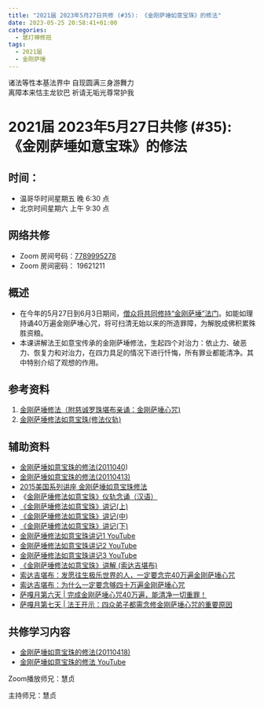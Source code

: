 ```yaml
---
title: "2021届 2023年5月27日共修 (#35): 《金刚萨埵如意宝珠》的修法"
date: 2023-05-25 20:58:41+01:00
categories:
  - 慧灯禅修班
tags:
  - 2021届
  - 金刚萨埵
---
```

<!--StartFragment-->

诸法等性本基法界中 自现圆满三身游舞力\
离障本来怙主龙钦巴 祈请无垢光尊常护我

# 2021届 2023年5月27日共修 (#35): 《金刚萨埵如意宝珠》的修法

<!--EndFragment-->

## 时间：

* 温哥华时间星期五 晚 6:30 点
* 北京时间星期六 上午 9:30 点

## 网络共修

* Zoom 房间号码：[7789995278](https://us02web.zoom.us/j/7789995278?pwd=VjZmbWJFY2k2K0E5RVB2cTNIQmhqUT09)
* Zoom 房间密码： 19621211

## 概述

* 在今年的5月27日到6月3日期间，[僧众将共同修持“金刚萨埵”法门](https://www.youtube.com/watch?v=4Acc7m0VUNk)。如能如理持诵40万遍金刚萨埵心咒，将可扫清无始以来的所造罪障，为解脱成佛积累殊胜资粮。
* 本课讲解法王如意宝传承的金刚萨埵修法，生起四个对治力：依止力、破恶力、恢复力和对治力，在四力具足的情况下进行忏悔，所有罪业都能清净。其中特别介绍了观想的作用。

## 参考资料

1. [金刚萨埵修法（附慈诚罗珠堪布亲诵：金刚萨埵心咒)](https://mp.weixin.qq.com/s?__biz=Mzk0MTM4ODM1Mw==&mid=2247485775&idx=1&sn=869460f10086030ea14e4dc8446ce2cb&chksm=c2d26e61f5a5e777fc3518320b83e3202aecce3468c85c73c88289dd4579bd008041e047bbb4&mpshare=1&srcid=0527EUWxihEFNa82XlCE2dgS&sharer_sharetime=1685164262014&sharer_shareid=968cf2d9ce5426348c98cdff56c6d4d1&from=groupmessage&scene=1&subscene=10000&clicktime=1685265641&enterid=1685265641&sessionid=0&ascene=1&realreporttime=1685265641203&forceh5=1&devicetype=android-30&version=28001e44&nettype=three.co.uk&lang=en&exportkey=n_ChQIAhIQmVxZImY3m%2F6WXAn95NVgWhLjAQIE97dBBAEAAAAAADPHNLid7msAAAAOpnltbLcz9gKNyK89dVj0zhSsvaaNW9tzQeIxDakqnoQJIi%2FpxnISXZEatOSUUMowNJxkkX3I2H2fUxLPybwJw4aEL%2FPw4gW%2BULt7DgyBR9dsO%2FdhysCNilYZZK3wafLSxseeWBXfwVqp55%2FBBtsgx6Yny48Oxhp74552xnfLGvl9MIhseh%2BT1NlzADukwXmh%2FkV2AQbtVS4IiWociSaSzysZjcn2eQI3G8Sy1zgnaFEblewxVoPyFMn7xoiugT%2FP%2F0%2BBuTyHd8Iw1GZZ&pass_ticket=mPCPEZ6lkrs0z4P5XmewZ8%2BOCXUzoytdTjK%2BA7lIX6SnS1x8520hASt2lxM5CmEpmov1NOr4pMnx24%2B5ndSulA%3D%3D&wx_header=3)
2. [金刚萨埵修法如意宝珠(修法仪轨)](https://www.xuefovip.com/pdf_D0CFCBF4035F796763EFCD4F84BCC340.html)

## 辅助资料

* [金刚萨埵如意宝珠的修法(2011040](https://fohuifayu.com/index.php/huideng-jiangtang/fofa-jianxiu/jingangsaduo-de-xiufa/729-l11031?title=))
* [金刚萨埵如意宝珠的修法(20110413)](https://fohuifayu.com/index.php/huideng-jiangtang/fofa-jianxiu/jingangsaduo-de-xiufa/824-l11052?title=)
* [2015美国系列讲座 金刚萨埵如意宝珠修法](https://fohuifayu.com/index.php/huideng-jiangtang/huanqiu-xilie/mei-guo/1130-l15017?title=)
* 《[金刚萨埵修法如意宝珠》仪轨念诵（汉语）](https://www.youtube.com/watch?v=0XL5pqJOIgA&t=73s)
* [《金刚萨埵修法如意宝珠》讲记(上)](http://wenku.guanzizai.com/article/t2013081415363714.html)
* [《金刚萨埵修法如意宝珠》讲记(中](http://wenku.guanzizai.com/article/t2013081415323615.html))
* [《金刚萨埵修法如意宝珠》讲记(下)](http://wenku.guanzizai.com/article/t2013081415302660.html)
* [金刚萨埵修法如意宝珠讲记1 YouTube](https://www.youtube.com/watch?v=FVx0kwpggEo&list=PLn9-Os1MW2YqHh-pPFtsV4WNPHY3mXzRZ&index=3)
* [金刚萨埵修法如意宝珠讲记2 YouTube](https://www.youtube.com/watch?v=6FRfgqhkEOs&list=PLn9-Os1MW2YqHh-pPFtsV4WNPHY3mXzRZ&index=4)
* [金刚萨埵修法如意宝珠讲记3 YouTube](https://www.youtube.com/watch?v=yMh2g2wfD-I&list=PLn9-Os1MW2YqHh-pPFtsV4WNPHY3mXzRZ&index=5)
* [《金刚萨埵修法如意宝珠》讲解 (索达吉堪布)](https://www.youtube.com/watch?v=0UUNIMZKYAU)
* [索达吉堪布：发愿往生极乐世界的人，一定要念完40万遍金刚萨埵心咒](https://mp.weixin.qq.com/s?__biz=MzkwMzA0Nzg2Mg==&mid=2247530279&idx=3&sn=16f5744e755b2a8647dd3be99fc713d5&chksm=c09e08fef7e981e8829d3ef9d17fc08606698f9db148294d8a1601a73a0012226ce641f285c8&scene=21#wechat_redirect)
* [索达吉堪布：为什么一定要念够四十万遍金刚萨埵心咒](https://mp.weixin.qq.com/s?__biz=MzkwMzA0Nzg2Mg==&mid=2247530549&idx=4&sn=2c0612f207d6b38759238e2783f4ffe5&chksm=c09e07ecf7e98efa9d45425c3f87e118873c0c0e54f3e98e26c6b34399f5e7045cb929848505&scene=21#wechat_redirect)
* [萨嘎月第六天 | 完成金刚萨埵心咒40万遍，能清净一切重罪！](https://mp.weixin.qq.com/s?__biz=MzkwMzA0Nzg2Mg==&mid=2247579861&idx=4&sn=451734b6cca691e920b9d8e6609f4208&chksm=c09fc70cf7e84e1af7f440ce1ad4636c5ba17daf4c2ca20fb671a0b9fc674625d29cf1e2f02e&scene=90&subscene=93&sessionid=1685083010&clicktime=1685085373&enterid=1685085373&ascene=56&fasttmpl_type=0&fasttmpl_fullversion=6695111-en_US-zip&fasttmpl_flag=0&realreporttime=1685085373172&devicetype=android-30&version=28001e44&nettype=three.co.uk&lang=en&session_us=gh_57fc41401598&exportkey=n_ChQIAhIQ92HCNN14dFtNXxmBHud1hxLoAQIE97dBBAEAAAAAAEaaBaGpgC8AAAAOpnltbLcz9gKNyK89dVj0z5SYpcK4oJj7lzVrDVl8fc0Q4p%2BZxVI0mtu9ns%2FxXrJfEeg97SZRqwPZ53O6FDu3IoGu7z%2B2nMmb%2BKQ6yJFSpqN9UE3DN8nbDRYmwvG6vhL%2B1IhLGHakK63M83alT2tFDCyoLISWPGs%2BujzGGnG7JVGzZ2erJ%2BtbNmWyj7J6oX%2FNIBQOMaGw%2F8aTk1RAAJM6OwMx%2Brpaou45N9EYWr1ynfQ0azlUN4MuYngk%2Bx9Kehe%2FkYIQ1n00H13Y3pBHAJeUrkU%3D&pass_ticket=qQ7RX%2F2c9D6u9AWqo3EAhF2uzFmfaCnruA58gEeU7A6Fjlhys%2BpFzpBqWNo2%2FGLNghAq4sXEavYircyw7qq67w%3D%3D&wx_header=3)
* [萨嘎月第七天 | 法王开示：四众弟子都需念修金刚萨埵心咒的重要原因](https://mp.weixin.qq.com/s?__biz=MzkwMzA0Nzg2Mg==&mid=2247579958&idx=5&sn=6789a6c8da549cc3c8fd313b349b66a3&chksm=c09fc6eff7e84ff9ab2078a6272f970d5530c00ab6fb5957625752d4ef85a54ce27bdfdbe4fa&scene=90&subscene=93&sessionid=1685132577&clicktime=1685132929&enterid=1685132929&ascene=56&fasttmpl_type=0&fasttmpl_fullversion=6696784-en_US-zip&fasttmpl_flag=0&realreporttime=1685132929923#rd)



## **共修学习内容**

* [金刚萨埵如意宝珠的修法(20110418)](https://fohuifayu.com/index.php/huideng-jiangtang/fofa-jianxiu/jingangsaduo-de-xiufa/501-l11044?title=)
* [金刚萨埵如意宝珠的修法 YouTube](https://www.youtube.com/watch?v=5ke_SsFxbtA)

Zoom播放师兄：慧贞

主持师兄：慧贞

<!--EndFragment-->

<!--EndFragment-->
